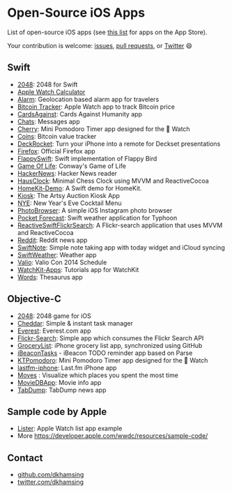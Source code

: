 # Open-Source iOS Apps

List of open-source iOS apps (see [this list](README.md) for apps on the App Store).

Your contribution is welcome: [issues](https://github.com/dkhamsing/open-source-ios-apps/issues), [pull requests](https://github.com/dkhamsing/open-source-ios-apps/pulls), or [Twitter](https://twitter.com/dkhamsing) :smile:

## Swift
- [2048](https://github.com/austinzheng/swift-2048): 2048 for Swift
- [Apple Watch Calculator](https://github.com/noodlewerk/Apple_Watch_Calculator)
- [Alarm](https://github.com/ChrisChares/swift-alarm): Geolocation based alarm app for travelers
- [Bitcoin Tracker](http://www.raywenderlich.com/89562/watchkit-tutorial-with-swift-getting-started): Apple Watch app to track Bitcoin price 
- [CardsAgainst](https://github.com/jpsim/CardsAgainst): Cards Against Humanity app
- [Chats](https://github.com/acani/Chats): Messages app
- [Cherry](https://github.com/kenshin03/Cherry): Mini Pomodoro Timer app designed for the  Watch
- [Coins](https://github.com/nothingmagical/coins): Bitcoin value tracker
- [DeckRocket](https://github.com/jpsim/DeckRocket): Turn your iPhone into a remote for Deckset presentations
- [Firefox](https://github.com/mozilla/firefox-ios): Official Firefox app 
- [FlappySwift](https://github.com/fullstackio/FlappySwift): Swift implementation of Flappy Bird
- [Game Of Life](https://github.com/yonbergman/swift-gameoflife): Conway's Game of Life
- [HackerNews](https://github.com/amitburst/HackerNews): Hacker News reader
- [HausClock](https://github.com/nottombrown/HausClock): Minimal Chess Clock using MVVM and ReactiveCocoa
- [HomeKit-Demo](https://github.com/KhaosT/HomeKit-Demo): A Swift demo for HomeKit.
- [Kiosk](https://github.com/artsy/eidolon): The Artsy Auction Kiosk App
- [NYE](https://github.com/soffes/nye): New Year's Eve Cocktail Menu
- [PhotoBrowser](https://github.com/MoZhouqi/PhotoBrowser): A simple iOS Instagram photo browser
- [Pocket Forecast](https://github.com/appsquickly/Typhoon-Swift-Example): Swift weather application for Typhoon
- [ReactiveSwiftFlickrSearch](https://github.com/ColinEberhardt/ReactiveSwiftFlickrSearch): A Flickr-search application that uses MVVM and ReactiveCocoa
- [Reddit](https://github.com/amitburst/reddit-demo): Reddit news app
- [SwiftNote](https://github.com/mslathrop/SwiftNote): Simple note taking app with today widget and iCloud syncing
- [SwiftWeather](https://github.com/JakeLin/SwiftWeather): Weather app
- [Valio](https://github.com/soffes/valio): Valio Con 2014 Schedule
- [WatchKit-Apps](https://github.com/kostiakoval/WatchKit-Apps): Tutorials app for WatchKit
- [Words](https://github.com/soffes/words): Thesaurus app

## Objective-C
- [2048](https://github.com/austinzheng/iOS-2048): 2048 game for iOS
- [Cheddar](https://github.com/nothingmagical/cheddar-ios): Simple & instant task manager
- [Everest](https://github.com/EverestOpenSource/Everest-iOS): Everest.com app
- [Flickr-Search](https://github.com/alikaragoz/Flickr-Search/): Simple app which consumes the Flickr Search API
- [GroceryList](https://github.com/jspahrsummers/GroceryList): iPhone grocery list app, synchronized using GitHub
- [iBeaconTasks](https://github.com/TomekB/iBeaconTasks) - iBeacon TODO reminder app based on Parse
- [KTPomodoro](https://github.com/kenshin03/KTPomodoro): Mini Pomodoro Timer app designed for the  Watch
- [lastfm-iphone](https://github.com/lastfm/lastfm-iphone): Last.fm iPhone app
- [Moves](https://github.com/neonichu/Places) : Visualize which places you spent the most time
- [MovieDBApp](https://github.com/KMindeguia/moviedbapp): Movie info app
- [TabDump](https://github.com/dkhamsing/TabDump): TabDump news app

## Sample code by Apple
- [Lister](https://developer.apple.com/library/prerelease/ios/samplecode/Lister/Introduction/Intro.html): Apple Watch list app example 
- More https://developer.apple.com/wwdc/resources/sample-code/

## Contact
- [github.com/dkhamsing](https://github.com/dkhamsing)
- [twitter.com/dkhamsing](https://twitter.com/dkhamsing)

